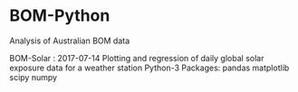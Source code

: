 # BOM-Python
Analysis of Australian BOM data

BOM-Solar : 2017-07-14
    Plotting and regression of daily global solar exposure data for a weather station
    Python-3 Packages:
        pandas
        matplotlib
        scipy
        numpy
